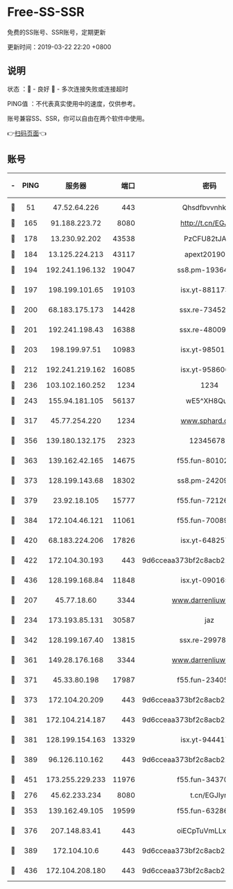 # Free-SS-SSR

免费的SS账号、SSR账号，定期更新

更新时间：2019-03-22 22:20 +0800

## 说明

状态     ：🙂 - 良好 🙁 - 多次连接失败或连接超时

PING值   ：不代表真实使用中的速度，仅供参考。

账号兼容SS、SSR，你可以自由在两个软件中使用。

👉[扫码页面](https://liesauer.github.io/Free-SS-SSR/)👈

## 账号

|-|PING|服务器|端口|密码|加密方式|区域|
|:----:|:----:|:-----:|-----:|:----:|:----:|:----:|
|🙂|51|47.52.64.226|443|Qhsdfbvvnhkm1|aes-256-cfb|HK|
|🙂|165|91.188.223.72|8080|http://t.cn/EGJIyrl|rc4-md5|RU|
|🙂|178|13.230.92.202|43538|PzCFU82tJAdZ|aes-256-cfb|JP|
|🙂|184|13.125.224.213|43117|apext2019005|chacha20|KR|
|🙂|194|192.241.196.132|19047|ss8.pm-19364994|aes-256-cfb|US|
|🙂|197|198.199.101.65|19103|isx.yt-88117366|aes-256-cfb|US|
|🙂|200|68.183.175.173|14428|ssx.re-73452986|aes-256-cfb|US|
|🙂|201|192.241.198.43|16388|ssx.re-48009112|aes-256-cfb|US|
|🙂|203|198.199.97.51|10983|isx.yt-98501151|aes-256-cfb|US|
|🙂|212|192.241.219.162|16085|isx.yt-95860657|aes-256-cfb|US|
|🙂|236|103.102.160.252|1234|1234|rc4-md5|JP|
|🙂|243|155.94.181.105|56137|wE5^XH8Quw|aes-256-cfb|US|
|🙂|317|45.77.254.220|1234|www.sphard.com|aes-256-cfb|SG|
|🙂|356|139.180.132.175|2323|123456789|aes-256-cfb|SG|
|🙂|363|139.162.42.165|14675|f55.fun-80102385|aes-256-cfb|SG|
|🙂|373|128.199.143.68|18302|ss8.pm-24209175|aes-256-cfb|SG|
|🙂|379|23.92.18.105|15777|f55.fun-72126030|aes-256-cfb|US|
|🙂|384|172.104.46.121|11061|f55.fun-70089612|aes-256-cfb|SG|
|🙂|420|68.183.224.206|17826|isx.yt-64825749|aes-256-cfb|SG|
|🙂|422|172.104.30.193|443|9d6cceaa373bf2c8acb22e60b6a58be6|aes-256-cfb|US|
|🙂|436|128.199.168.84|11848|isx.yt-09016510|aes-256-cfb|SG|
|🙂|207|45.77.18.60|3344|www.darrenliuwei.com|aes-256-cfb|JP|
|🙂|234|173.193.85.131|30587|jaz|aes-256-cfb|US|
|🙂|342|128.199.167.40|13815|ssx.re-29978832|aes-256-cfb|SG|
|🙂|361|149.28.176.168|3344|www.darrenliuwei.com|aes-256-cfb|AU|
|🙂|371|45.33.80.198|17987|f55.fun-23405054|aes-256-cfb|US|
|🙂|373|172.104.20.209|443|9d6cceaa373bf2c8acb22e60b6a58be6|aes-256-cfb|US|
|🙂|381|172.104.214.187|443|9d6cceaa373bf2c8acb22e60b6a58be6|aes-256-cfb|US|
|🙂|381|128.199.154.163|13329|isx.yt-94441732|aes-256-cfb|SG|
|🙂|389|96.126.110.162|443|9d6cceaa373bf2c8acb22e60b6a58be6|aes-256-cfb|US|
|🙂|451|173.255.229.233|11976|f55.fun-34370951|aes-256-cfb|US|
|🙁|276|45.62.233.234|8080|t.cn/EGJIyrl|rc4-md5|CA|
|🙁|353|139.162.49.105|19599|f55.fun-63286751|aes-256-cfb|SG|
|🙁|376|207.148.83.41|443|oiECpTuVmLLxk4Ts|aes-256-cfb|AU|
|🙁|389|172.104.10.6|443|9d6cceaa373bf2c8acb22e60b6a58be6|aes-256-cfb|US|
|🙁|436|172.104.208.180|443|9d6cceaa373bf2c8acb22e60b6a58be6|aes-256-cfb|US|
